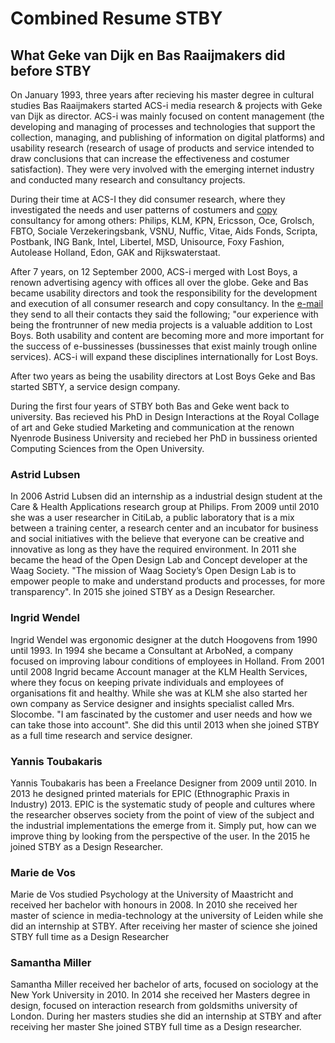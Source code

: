 # Combined Resume STBY

## What Geke van Dijk en Bas Raaijmakers did before STBY

On January 1993, three years after recieving his master degree in cultural studies Bas Raaijmakers started ACS-i media research & projects with Geke van Dijk as director. ACS-i was  mainly focused on content management (the developing and managing of processes and technologies that support the collection, managing, and publishing of information on digital platforms) and usability research (research of usage of products and service intended to draw conclusions that can increase the effectiveness and costumer satisfaction). They were very involved with the emerging internet industry and conducted many research and consultancy projects.

During their time at ACS-I they did consumer research, where they investigated the needs and user patterns of costumers and [copy](https://en.wikipedia.org/wiki/Copywriting) consultancy for among others: Philips, KLM, KPN, Ericsson, Oce, Grolsch, FBTO, Sociale Verzekeringsbank, VSNU, Nuffic, Vitae, Aids Fonds, Scripta, Postbank, ING Bank, Intel, Libertel, MSD, Unisource, Foxy Fashion, Autolease Holland, Edon, GAK and Rijkswaterstaat.

After 7 years, on 12 September 2000, ACS-i merged with Lost Boys, a renown advertising agency with offices all over the globe. Geke and Bas became usability directors and took the responsibility for the development and execution of all consumer research and copy consultancy. In the [e-mail](email-acs-merges-with-Lostboys.md) they send to all their contacts they said the following; "our experience with being the frontrunner of new media projects is a valuable addition to Lost Boys. Both usability and content are becoming more and more important for the success of e-bussinesses (bussinesses that exist mainly trough online services). ACS-i will expand these disciplines internationally for Lost Boys.

After two years as being the usability directors at Lost Boys Geke and Bas started SBTY, a service design company.

During the first four years of STBY both Bas and Geke went back to university. Bas recieved his PhD in Design Interactions at the Royal Collage of art and Geke studied Marketing and communication at the renown Nyenrode Business University and reciebed her PhD in bussiness oriented Computing Sciences from the Open University.

### Astrid Lubsen

In 2006 Astrid Lubsen did an internship as a industrial design student at	the Care & Health Applications research group at Philips. From 2009 until 2010 she was a user researcher in	CitiLab, a public laboratory that is a mix between a training center, a research center and an incubator for business and social initiatives with the believe that everyone can be creative and innovative as long as they have the required environment. In 2011 she became the head of the Open Design Lab and Concept developer at the Waag Society. "The mission of Waag Society’s Open Design Lab is to empower people to make and understand products and processes, for more transparency". In 2015 she joined STBY as a	Design Researcher.

### Ingrid Wendel

Ingrid  Wendel was ergonomic designer at	the dutch Hoogovens	from 1990 until 1993. In 1994 she became a  Consultant at	ArboNed, a company focused on improving labour conditions of employees in Holland. From	2001 until  2008  Ingrid became Account manager at the	KLM Health Services, where they focus on keeping private individuals and employees of organisations fit and healthy. While she was at KLM she also started her own company as Service designer and insights specialist called Mrs. Slocombe. "I am fascinated by the customer and user needs and how we can take those into account". She did this until 2013 when she joined STBY as a full time research and service designer.

### Yannis  Toubakaris

Yannis  Toubakaris has been a Freelance Designer from 2009 until 2010. In 2013 he designed printed materials for EPIC (Ethnographic Praxis in Industry) 2013. EPIC is the systematic study of people and cultures where the researcher observes society from the point of view of the subject and the industrial implementations the emerge from it. Simply put, how can we improve thing by looking from the perspective of the user. In the 2015 he joined STBY as a Design Researcher.

### Marie de Vos

Marie de Vos studied Psychology at the University of Maastricht	and received her bachelor with honours in 2008. In 2010 she received her master of science in media-technology at the university of Leiden while she did an internship at STBY. After receiving her master of science she joined STBY full time as a Design Researcher

### Samantha Miller

Samantha Miller received her bachelor of arts, focused on sociology at the	New York University in 2010. In 2014 she received her Masters degree in design, focused on interaction research from goldsmiths university of London. During her masters studies she did an internship at STBY and after receiving her master She joined STBY full time as a Design researcher.
